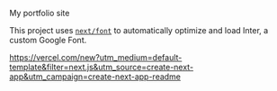 My portfolio site

This project uses [`next/font`](https://nextjs.org/docs/basic-features/font-optimization) to automatically optimize and load Inter, a custom Google Font.

https://vercel.com/new?utm_medium=default-template&filter=next.js&utm_source=create-next-app&utm_campaign=create-next-app-readme
